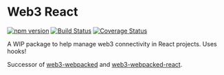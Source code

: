 # Web3 React

[![npm version](https://badge.fury.io/js/web3-react.svg)](https://badge.fury.io/js/web3-react)
[![Build Status](https://travis-ci.org/NoahZinsmeister/web3-react.svg?branch=master)](https://travis-ci.org/NoahZinsmeister/web3-react)
[![Coverage Status](https://coveralls.io/repos/github/NoahZinsmeister/web3-react/badge.svg?branch=master)](https://coveralls.io/github/NoahZinsmeister/web3-react?branch=master)

A WIP package to help manage web3 connectivity in React projects. Uses hooks!

Successor of [web3-webpacked](https://github.com/NoahZinsmeister/web3-webpacked) and [web3-webpacked-react](https://github.com/NoahZinsmeister/web3-webpacked-react).

